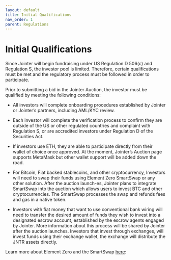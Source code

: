 ```yaml
---
layout: default
title: Initial Qualifications
nav_order: 1
parent: Regulations
---
```


# Initial Qualifications

Since Jointer will begin fundraising under US Regulation D 506(c) and Regulation S, the investor
pool is limited. Therefore, certain qualifications must be met and the regulatory process must be
followed in order to participate.

Prior to submitting a bid in the Jointer Auction, the investor must be qualified by meeting the following conditions:

- All investors will complete onboarding procedures established by Jointer or Jointer’s partners, including AML/KYC review.

- Each investor will complete the verification process to confirm they are outside of the US or other regulated countries and complaint with Regulation S, or are accredited investors under Regulation D of the Securities Act.

- If investors use ETH, they are able to participate directly from their wallet of choice once approved. At the moment, Jointer’s Auction page supports MetaMask but other wallet
support will be added down the road.

- For Bitcoin, Fiat backed stablecoins, and other cryptocurrency, Investors will need to swap their funds using Element Zero SmartSwap or any other solution. After the auction launch-es, Jointer plans to integrate SmartSwap into the auction which allows users to invest BTC and other cryptocurrencies. The SmartSwap processes the swap and refunds fees and gas in a native token.

- Investors with fiat money that want to use conventional bank wiring will need to transfer the desired amount of funds they wish to invest into a designated escrow account, established by the escrow agents engaged by Jointer. More information about this process will be shared by Jointer after the auction launches. Investors that invest through exchanges, will invest funds using their exchange wallet, the exchange will distribute the JNTR assets
directly.


Learn more about Element Zero and the SmartSwap [here](https://www.elementzero.network/smartswap/):
